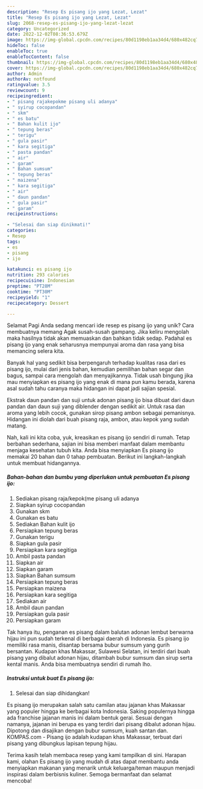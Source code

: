 ```yaml
---
description: "Resep Es pisang ijo yang Lezat, Lezat"
title: "Resep Es pisang ijo yang Lezat, Lezat"
slug: 2068-resep-es-pisang-ijo-yang-lezat-lezat
category: Uncategorized
date: 2022-12-02T08:36:53.679Z
image: https://img-global.cpcdn.com/recipes/80d1198eb1aa34d4/680x482cq70/es-pisang-ijo-foto-resep-utama.jpg
hideToc: false
enableToc: true
enableTocContent: false
thumbnail: https://img-global.cpcdn.com/recipes/80d1198eb1aa34d4/680x482cq70/es-pisang-ijo-foto-resep-utama.jpg
cover: https://img-global.cpcdn.com/recipes/80d1198eb1aa34d4/680x482cq70/es-pisang-ijo-foto-resep-utama.jpg
author: Admin
authorAv: notfound
ratingvalue: 3.5
reviewcount: 9
recipeingredient:
- " pisang rajakepokme pisang uli adanya"
- " syirup cocopandan"
- " skm"
- " es batu"
- " Bahan kulit ijo"
- " tepung beras"
- " terigu"
- " gula pasir"
- " kara segitiga"
- " pasta pandan"
- " air"
- " garam"
- " Bahan sumsum"
- " tepung beras"
- " maizena"
- " kara segitiga"
- " air"
- " daun pandan"
- " gula pasir"
- " garam"
recipeinstructions:

- "Selesai dan siap dinikmati!"
categories:
- Resep
tags:
- es
- pisang
- ijo

katakunci: es pisang ijo 
nutrition: 293 calories
recipecuisine: Indonesian
preptime: "PT28M"
cooktime: "PT30M"
recipeyield: "1"
recipecategory: Dessert

---
```



Selamat Pagi Anda sedang mencari ide resep es pisang ijo yang unik? Cara membuatnya memang Agak susah-susah gampang. Jika keliru mengolah maka hasilnya tidak akan memuaskan dan bahkan tidak sedap. Padahal es pisang ijo yang enak seharusnya mempunyai aroma dan rasa yang bisa memancing selera kita.


Banyak hal yang sedikit bisa berpengaruh terhadap kualitas rasa dari es pisang ijo, mulai dari jenis bahan, kemudian pemilihan bahan segar dan bagus, sampai cara mengolah dan menyajikannya. Tidak usah bingung jika mau menyiapkan es pisang ijo yang enak di mana pun kamu berada, karena asal sudah tahu caranya maka hidangan ini dapat jadi sajian spesial.

Ekstrak daun pandan dan suji untuk adonan pisang ijo bisa dibuat dari daun pandan dan daun suji yang diblender dengan sedikit air. Untuk rasa dan aroma yang lebih cocok, gunakan sirop pisang ambon sebagai pemanisnya. Hidangan ini diolah dari buah pisang raja, ambon, atau kepok yang sudah matang.


Nah, kali ini kita coba, yuk, kreasikan es pisang ijo sendiri di rumah. Tetap berbahan sederhana, sajian ini bisa memberi manfaat dalam membantu menjaga kesehatan tubuh kita. Anda bisa menyiapkan Es pisang ijo memakai 20 bahan dan 0 tahap pembuatan. Berikut ini langkah-langkah untuk membuat hidangannya.

<!--inarticleads1-->

##### Bahan-bahan dan bumbu yang diperlukan untuk pembuatan Es pisang ijo:

1. Sediakan  pisang raja/kepok(me pisang uli adanya
1. Siapkan  syirup cocopandan
1. Gunakan  skm
1. Gunakan  es batu
1. Sediakan  Bahan kulit ijo
1. Persiapkan  tepung beras
1. Gunakan  terigu
1. Siapkan  gula pasir
1. Persiapkan  kara segitiga
1. Ambil  pasta pandan
1. Siapkan  air
1. Siapkan  garam
1. Siapkan  Bahan sumsum
1. Persiapkan  tepung beras
1. Persiapkan  maizena
1. Persiapkan  kara segitiga
1. Sediakan  air
1. Ambil  daun pandan
1. Persiapkan  gula pasir
1. Persiapkan  garam


Tak hanya itu, penganan es pisang dalam balutan adonan lembut berwarna hijau ini pun sudah terkenal di berbagai daerah di Indonesia. Es pisang ijo memiliki rasa manis, disantap bersama bubur sumsum yang gurih bersantan. Kudapan khas Makassar, Sulawesi Selatan, ini terdiri dari buah pisang yang dibalut adonan hijau, ditambah bubur sumsum dan sirup serta kental manis. Anda bisa membuatnya sendiri di rumah lho. 

<!--inarticleads2-->

##### Instruksi untuk buat Es pisang ijo:


1. Selesai dan siap dihidangkan!

Es pisang ijo merupakan salah satu camilan atau jajanan khas Makassar yang populer hingga ke berbagai kota Indonesia. Saking populernya hingga ada franchise jajanan manis ini dalam bentuk gerai. Sesuai dengan namanya, jajanan ini berupa es yang terdiri dari pisang dibalut adonan hijau. Dipotong dan disajikan dengan bubur sumsum, kuah santan dan. KOMPAS.com - Pisang ijo adalah kudapan khas Makassar, terbuat dari pisang yang dibungkus lapisan tepung hijau. 

Terima kasih telah membaca resep yang kami tampilkan di sini. Harapan kami, olahan Es pisang ijo yang mudah di atas dapat membantu anda menyiapkan makanan yang menarik untuk keluarga/teman maupun menjadi inspirasi dalam berbisnis kuliner. Semoga bermanfaat dan selamat mencoba!
